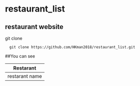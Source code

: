 # restaurant_list

## restaurant website

git clone
    
      git clone https://github.com/HKman2018/restaurant_list.git
##You can see

| Restarant | 
| -------- | 
| restarant name |


